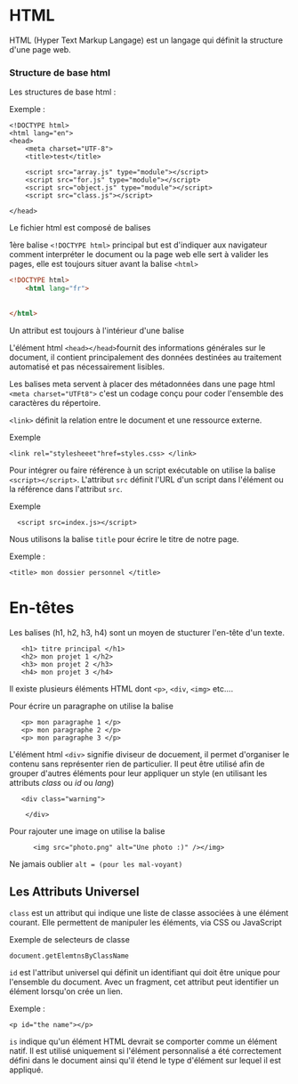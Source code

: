 # HTML
HTML (Hyper Text Markup Langage) est un langage qui définit la structure d'une page web.

### Structure de base html
Les structures de base html :

Exemple :

```
<!DOCTYPE html>
<html lang="en">
<head>
    <meta charset="UTF-8">
    <title>test</title>

    <script src="array.js" type="module"></script>
    <script src="for.js" type="module"></script>
    <script src="object.js" type="module"></script>
    <script src="class.js"></script>
    
</head>
```


Le fichier html est composé de balises
    
1ère balise `<!DOCTYPE html>` principal but est d'indiquer aux
navigateur comment interpréter le  document ou la page web
elle sert à valider les pages, elle est toujours situer avant la balise `<html>`

```html
<!DOCTYPE html>
    <html lang="fr">
    
 
</html>
```
Un attribut est toujours à l'intérieur d'une balise 

L'élément html `<head></head>`fournit des informations générales sur le document,
il contient principalement des données  destinées au traitement automatisé et pas nécessairement
lisibles.

Les balises meta servent à placer des métadonnées dans une page html
`<meta charset="UTFt8">` c'est un codage conçu pour coder l'ensemble des caractères du répertoire. 
   
 `<link>` définit la relation entre le document et une ressource externe.
 
 Exemple
 ```
 <link rel="stylesheeet"href=styles.css> </link>
 ```
 
Pour intégrer ou faire référence à un script exécutable on utilise la balise `<script></script>`.
L'attribut  `src` définit l'URL d'un script dans l'élément ou la référence dans l'attribut `src`.

Exemple

``` htlm
  <script src=index.js></script>
 ```



Nous utilisons la balise `title`  pour écrire le titre de notre page.

Exemple :

```
<title> mon dossier personnel </title>
```


# En-têtes
    
Les balises (h1, h2, h3, h4) sont un moyen de stucturer l'en-tête d'un texte.

 ```
    <h1> titre principal </h1>
    <h2> mon projet 1 </h2>
    <h3> mon projet 2 </h3>
    <h4> mon projet 3 </h4>
```

Il existe plusieurs éléments HTML dont `<p>`, `<div`, `<img>` etc....

Pour écrire un paragraphe on utilise la balise <p></p>
 ```
    <p> mon paragraphe 1 </p>
    <p> mon paragraphe 2 </p>
    <p> mon paragraphe 3 </p>
 ```   
    
L'élément html `<div>` signifie diviseur de docuement, il permet d'organiser le contenu sans 
représenter rien de particulier. Il peut être utilisé afin de grouper d'autres éléments pour 
leur appliquer un style (en utilisant les attributs *class* ou *id* ou *lang*) 

 ```
    <div class="warning">
          
     </div> 
 ```   
 
Pour rajouter une image on utilise la balise <img>

``` 
      <img src="photo.png" alt="Une photo :)" /></img>
 ```
    
      
Ne jamais oublier `alt = (pour les mal-voyant)` 

## Les Attributs Universel

`class` est un attribut qui indique une liste de classe associées à une élément courant.
Elle permettent de manipuler les éléments, via CSS ou JavaScript

Exemple de selecteurs de classe

```
document.getElemtnsByClassName
```
`id` est l'attribut universel qui définit un identifiant qui doit être unique pour l'ensemble du document.
Avec un fragment, cet attribut peut identifier un élément lorsqu'on crée un lien.

Exemple :

```
<p id="the name"></p>
```

`is` indique qu'un élément HTML devrait se comporter comme un élément natif.
Il est utilisé uniquement si l'élément personnalisé a été correctement
défini dans le document ainsi qu'il étend le type d'élément sur lequel il est appliqué. 


</head>
<body>
    
